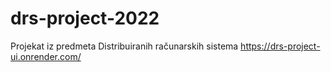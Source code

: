 # drs-project-2022
Projekat iz predmeta Distribuiranih računarskih sistema
https://drs-project-ui.onrender.com/
